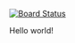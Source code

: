 [![Board Status](https://dev.azure.com/0965749/d15ac627-d05a-492f-b548-c1609e4bf574/d3d0061b-d726-4317-9209-fea052c0225b/_apis/work/boardbadge/051f0d8b-9730-4218-9556-e0bb311a4d5e?columnOptions=1)](https://dev.azure.com/0965749/d15ac627-d05a-492f-b548-c1609e4bf574/_boards/board/t/d3d0061b-d726-4317-9209-fea052c0225b/Microsoft.RequirementCategory/)

Hello world!
